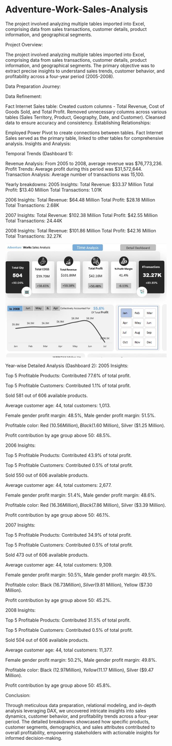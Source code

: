 # Adventure-Work-Sales-Analysis
The project involved analyzing multiple tables imported into Excel, comprising data from sales transactions, customer details, product information, and geographical segments.


Project Overview:

The project involved analyzing multiple tables imported into Excel, comprising data from sales transactions, customer details, product information, and geographical segments. The primary objective was to extract precise insights to understand sales trends, customer behavior, and profitability across a four-year period (2005-2008).

Data Preparation Journey:

Data Refinement:

Fact Internet Sales table: Created custom columns - Total Revenue, Cost of Goods Sold, and Total Profit.
Removed unnecessary columns across various tables (Sales Territory, Product, Geography, Date, and Customer).
Cleansed data to ensure accuracy and consistency.
Establishing Relationships:

Employed Power Pivot to create connections between tables.
Fact Internet Sales served as the primary table, linked to other tables for comprehensive analysis.
Insights and Analysis:

Temporal Trends (Dashboard 1):

Revenue Analysis: From 2005 to 2008, average revenue was $76,773,236.
Profit Trends: Average profit during this period was $31,572,644.
Transaction Analysis: Average number of transactions was 15,100.

Yearly breakdowns:
2005 Insights:
Total Revenue: $33.37 Million
Total Profit: $13.40 Million
Total Transactions: 1.01K

2006 Insights:
Total Revenue: $64.48 Million
Total Profit: $28.18 Million
Total Transactions: 2.68K

2007 Insights:
Total Revenue: $102.38 Million
Total Profit: $42.55 Million
Total Transactions: 24.44K

2008 Insights:
Total Revenue: $101.86 Million
Total Profit: $42.16 Million
Total Transactions: 32.27K


![](./Adventure-Work.JPG)


Year-wise Detailed Analysis (Dashboard 2):
2005 Insights:

Top 5 Profitable Products: Contributed 77.6% of total profit.

Top 5 Profitable Customers: Contributed 1.1% of total profit.

Sold 581 out of 606 available products.

Average customer age: 44, total customers: 1,013.

Female gender profit margin: 48.5%, Male gender profit margin: 51.5%.

Profitable color: Red ($10.56 Million), Black ($1.60 Million), Silver ($1.25 Million).

Profit contribution by age group above 50: 48.5%.


2006 Insights:

Top 5 Profitable Products: Contributed 43.9% of total profit.

Top 5 Profitable Customers: Contributed 0.5% of total profit.

Sold 550 out of 606 available products.

Average customer age: 44, total customers: 2,677.

Female gender profit margin: 51.4%, Male gender profit margin: 48.6%.

Profitable color: Red ($16.36 Million), Black ($7.86 Million), Silver ($3.39 Million).

Profit contribution by age group above 50: 46.1%.



2007 Insights:

Top 5 Profitable Products: Contributed 34.9% of total profit.

Top 5 Profitable Customers: Contributed 0.5% of total profit.

Sold 473 out of 606 available products.

Average customer age: 44, total customers: 9,309.

Female gender profit margin: 50.5%, Male gender profit margin: 49.5%.

Profitable color: Black ($16.73 Million), Silver ($9.81 Million), Yellow ($7.30 Million).

Profit contribution by age group above 50: 45.2%.


2008 Insights:

Top 5 Profitable Products: Contributed 31.5% of total profit.

Top 5 Profitable Customers: Contributed 0.5% of total profit.

Sold 504 out of 606 available products.

Average customer age: 44, total customers: 11,377.

Female gender profit margin: 50.2%, Male gender profit margin: 49.8%.

Profitable color: Black ($12.97 Million), Yellow ($11.17 Million), Silver ($9.47 Million).

Profit contribution by age group above 50: 45.8%.


Conclusion:

Through meticulous data preparation, relational modeling, and in-depth analysis leveraging DAX, we uncovered intricate insights into sales dynamics, customer behavior, and profitability trends across a four-year period. The detailed breakdowns showcased how specific products, customer segments, demographics, and sales attributes contributed to overall profitability, empowering stakeholders with actionable insights for informed decision-making.

